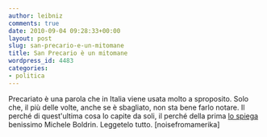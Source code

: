 ```yaml
---
author: leibniz
comments: true
date: 2010-09-04 09:28:33+00:00
layout: post
slug: san-precario-e-un-mitomane
title: San Precario è un mitomane
wordpress_id: 4483
categories:
- politica
---
```


Precariato è una parola che in Italia viene usata molto a sproposito. Solo che, il più delle volte, anche se è sbagliato, non sta bene farlo notare. Il perché di quest'ultima cosa lo capite da soli, il perché della prima [lo spiega](http://www.noisefromamerika.org/index.php/articles/Qualche_numero_sul_%22precariato%22_italiano) benissimo Michele Boldrin. Leggetelo tutto. [noisefromamerika]
